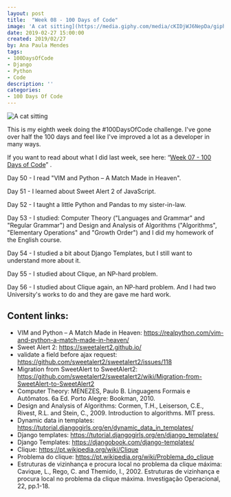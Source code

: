```yaml
---
layout: post
title:  "Week 08 - 100 Days of Code"
image: 'A cat sitting](https://media.giphy.com/media/cKIDjWJ6NepDa/giphy.gif'
date: 2019-02-27 15:00:00
created: 2019/02/27
by: Ana Paula Mendes
tags:
- 100DaysOfCode
- Django
- Python
- Code
description: ''
categories:
- 100 Days Of Code
---
```


![A cat sitting](https://media.giphy.com/media/cKIDjWJ6NepDa/giphy.gif)

This is my eighth week doing the #100DaysOfCode challenge. I've gone over half the 100 days and feel like I've improved a lot as a developer in many ways.

If you want to read about what I did last week, see here: “[Week 07 - 100 Days of Code](https://anapauladsmendes.github.io/week-07-100-days-of-code/)” .

Day 50 - I read "VIM and Python – A Match Made in Heaven".

Day 51 - I learned about Sweet Alert 2 of JavaScript.

Day 52 - I taught a little Python and Pandas to my sister-in-law.

Day 53 - I studied: Computer Theory ("Languages ​​and Grammar" and "Regular Grammar") and Design and Analysis of Algorithms ("Algorithms", "Elementary Operations" and "Growth Order") and I did my homework of the English course.

Day 54 - I studied a bit about Django Templates, but I still want to understand more about it.

Day 55 - I studied about Clique, an NP-hard problem.

Day 56 - I studied about Clique again, an NP-hard problem. And I had two University's works to do and they are gave me hard work.

## Content links:

- VIM and Python – A Match Made in Heaven: https://realpython.com/vim-and-python-a-match-made-in-heaven/
- Sweet Alert 2: https://sweetalert2.github.io/
- validate a field before ajax request: https://github.com/sweetalert2/sweetalert2/issues/118
- Migration from SweetAlert to SweetAlert2: https://github.com/sweetalert2/sweetalert2/wiki/Migration-from-SweetAlert-to-SweetAlert2
- Computer Theory: MENEZES, Paulo B. Linguagens Formais e Autômatos. 6a Ed. Porto Alegre: Bookman, 2010.
- Design and Analysis of Algorithms: Cormen, T.H., Leiserson, C.E., Rivest, R.L. and Stein, C., 2009. Introduction to algorithms. MIT press.
- Dynamic data in templates: https://tutorial.djangogirls.org/en/dynamic_data_in_templates/
- Django templates: https://tutorial.djangogirls.org/en/django_templates/
- Django Templates: https://djangobook.com/django-templates/
- Clique: https://pt.wikipedia.org/wiki/Clique
- Problema do clique: https://pt.wikipedia.org/wiki/Problema_do_clique
- Estruturas de vizinhança e procura local no problema da clique máxima: Cavique, L., Rego, C. and Themido, I., 2002. Estruturas de vizinhança e procura local no problema da clique máxima. Investigação Operacional, 22, pp.1-18.
